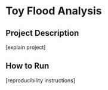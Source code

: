 # Toy Flood Analysis

## Project Description
[explain project]

## How to Run
[reproducibility instructions]